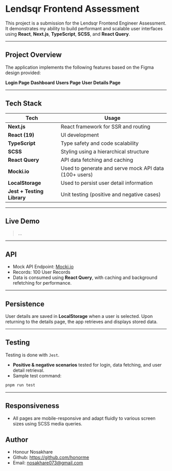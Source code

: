 # Lendsqr Frontend Assessment

This project is a submission for the Lendsqr Frontend Engineer Assessment. It demonstrates my ability to build performant and scalable user interfaces using **React**, **Next.js**, **TypeScript**, **SCSS**, and **React Query**.

---

## Project Overview

The application implements the following features based on the Figma design provided:

**Login Page**
**Dashboard**
**Users Page**
**User Details Page**

---

## Tech Stack

| Tech                       | Usage                                                 |
| -------------------------- | ----------------------------------------------------- |
| **Next.js**                | React framework for SSR and routing                   |
| **React (19)**             | UI development                                        |
| **TypeScript**             | Type safety and code scalability                      |
| **SCSS**                   | Styling using a hierarchical structure                |
| **React Query**            | API data fetching and caching                         |
| **Mocki.io**               | Used to generate and serve mock API data (100+ users) |
| **LocalStorage**           | Used to persist user detail information               |
| **Jest + Testing Library** | Unit testing (positive and negative cases)            |

---

## Live Demo

> ...

---

## API

- Mock API Endpoint: [Mocki.io](https://mocki.io/)
- Records: 100 User Records
- Data is consumed using **React Query**, with caching and background refetching for performance.

---

## Persistence

User details are saved in **LocalStorage** when a user is selected. Upon returning to the details page, the app retrieves and displays stored data.

---

## Testing

Testing is done with `Jest`.

- **Positive & negative scenarios** tested for login, data fetching, and user detail retrieval.
- Sample test command:

```bash
pnpm run test
```

---

## Responsiveness

- All pages are mobile-responsive and adapt fluidly to various screen sizes using SCSS media queries.

## Author

- Honour Nosakhare
- Github: https://github.com/honorme
- Email: nosakhare073@gmail.com
